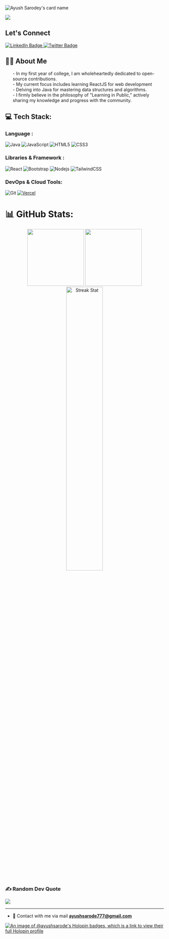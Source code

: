 ![Ayush Sarodey's card name](https://cardivo.vercel.app/api?name=Ayush%20Sarodey&description=Hey%20there%20%F0%9F%91%8B,%20I%27m%20an%20open%20source%20enthusiast%20and%20%20passionate%20web%20dev&image=https://avatars.githubusercontent.com/u/33148052?v=4&backgroundColor=%23ecf0f1&instagram=ayush_sarode07&linkedin=Ayush%20Sarodey&github=ayushsarode&twitter=AyushSarode07&pattern=leaf&colorPattern=%23eaeaea)

[![](https://visitcount.itsvg.in/api?id=AyushSarode&icon=0&color=0)](https://visitcount.itsvg.in)

## Let's Connect
<div id="badges">
  <a href="https://www.linkedin.com/in/ayush-sarodey-24a807272/">
    <img src="https://img.shields.io/badge/LinkedIn-blue?style=for-the-badge&logo=linkedin&logoColor=white" alt="LinkedIn Badge"/>
  </a>
  <a href="https://twitter.com/AyushSarode07">
    <img src="https://img.shields.io/badge/Twitter-blue?style=for-the-badge&logo=twitter&logoColor=white" alt="Twitter Badge"/>
  </a> <br>

</div>



## 👨‍💻 About Me
<ul>
- In my first year of college, I am wholeheartedly dedicated to open-source contributions. <br>
- My current focus includes learning ReactJS for web development <br>
- Delving into Java for mastering data structures and algorithms. <br>
- I firmly believe in the philosophy of "Learning in Public," actively sharing my knowledge and progress with the community. 
</ul>




## 💻 Tech Stack:


### Language :
![Java](https://img.shields.io/badge/-java-E34A86?style=flat-square&logo=openjdk)
![JavaScript](https://img.shields.io/badge/-JavaScript-black?style=flat-square&logo=javascript)
![HTML5](https://img.shields.io/badge/-HTML5-E34F26?style=flat-square&logo=html5&logoColor=white)
![CSS3](https://img.shields.io/badge/-CSS3-1572B6?style=flat-square&logo=css3)

### Libraries & Framework :
![React](https://img.shields.io/badge/-React-black?style=flat-square&logo=react)
![Bootstrap](https://img.shields.io/badge/-Bootstrap-563D7C?style=flat-square&logo=bootstrap)
![Nodejs](https://img.shields.io/badge/-Nodejs-black?style=flat-square&logo=Node.js)
![TailwindCSS](https://img.shields.io/badge/-TailwindCSS-black?style=flat-square&logo=TailwindCSS)


### DevOps & Cloud Tools:
![Git](https://img.shields.io/badge/-Git-black?style=flat-square&logo=git)
<a href="#"><img alt="Vercel" src="https://img.shields.io/badge/Vercel%20-%23000000.svg?logo=vercel&logoColor=white"></a>


# 📊 GitHub Stats:

<p align="center"> <img height="180em" src="https://github-readme-stats.vercel.app/api?username=ayushsarode&amp;show_icons=true&amp;theme=algolia&amp;include_all_commits=true&amp;count_private=true" style="max-width:100%;">
<img style="margin-left=20px;" height="180em" src="https://github-readme-stats.vercel.app/api/top-langs/?username=ayushsarode&amp;theme=algolia" style="max-width:100%;"> <br> 
<img width="48%" src="https://github-readme-streak-stats.herokuapp.com/?user=ayushsarode&theme=algolia" alt="Streak Stat"/>
</p>


### ✍️ Random Dev Quote
![](https://quotes-github-readme.vercel.app/api?type=horizontal&theme=tokyonight)

---
- 📩 Contact with me via mail **ayushsarode777@gmail.com**

[![An image of @ayushsarode's Holopin badges, which is a link to view their full Holopin profile](https://holopin.me/ayushsarode)](https://holopin.io/@ayushsarode)




